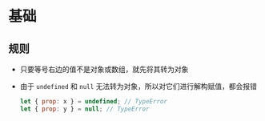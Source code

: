 # 基础

## 规则

+ 只要等号右边的值不是对象或数组，就先将其转为对象

+ 由于 `undefined` 和 `null` 无法转为对象，所以对它们进行解构赋值，都会报错

  ```js
  let { prop: x } = undefined; // TypeError
  let { prop: y } = null; // TypeError
  ```
